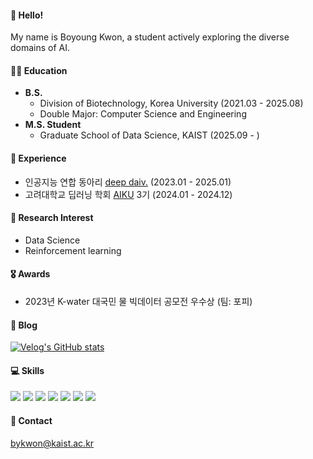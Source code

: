 #### 🐳 Hello! 
My name is Boyoung Kwon, a student actively exploring the diverse domains of AI. 

#### 👩‍🎓 Education
- __B.S.__
  - Division of Biotechnology, Korea University (2021.03 - 2025.08)
  - Double Major: Computer Science and Engineering
- __M.S. Student__
  - Graduate School of Data Science, KAIST (2025.09 - )

#### 🔬 Experience
- 인공지능 연합 동아리 [deep daiv.](https://deepdaiv.oopy.io/) (2023.01 - 2025.01)   
- 고려대학교 딥러닝 학회 [AIKU](https://github.com/AIKU-Official) 3기 (2024.01 - 2024.12)

#### 🔭 Research Interest
- Data Science
- Reinforcement learning

#### 🎖️ Awards
- 2023년 K-water 대국민 물 빅데이터 공모전 우수상 (팀: 포피)

#### 📝 Blog
[![Velog's GitHub stats](https://velog-readme-stats.vercel.app/api/badge?name=iamnotwhale)](https://velog.io/@iamnotwhale) 

#### 💻 Skills
<img src="https://img.shields.io/badge/Python-3776AB?style=for-the-badge&logo=Python&logoColor=white"/> <img src="https://img.shields.io/badge/C-A8B9CC?style=for-the-badge&logo=C&logoColor=white"/> <img src="https://img.shields.io/badge/c++-00599C?style=for-the-badge&logo=C&logoColor=white"/> <img src="https://img.shields.io/badge/PyTorch-EE4C2C?style=for-the-badge&logo=Python&logoColor=white"/> <img src="https://img.shields.io/badge/scikitlearn-F7931E?style=for-the-badge&logo=C&logoColor=white"/> <img src="https://img.shields.io/badge/numpy-013243?style=for-the-badge&logo=C&logoColor=white"/> <img src="https://img.shields.io/badge/pandas-150458?style=for-the-badge&logo=C&logoColor=white"/> 

#### 📧 Contact
bykwon@kaist.ac.kr
